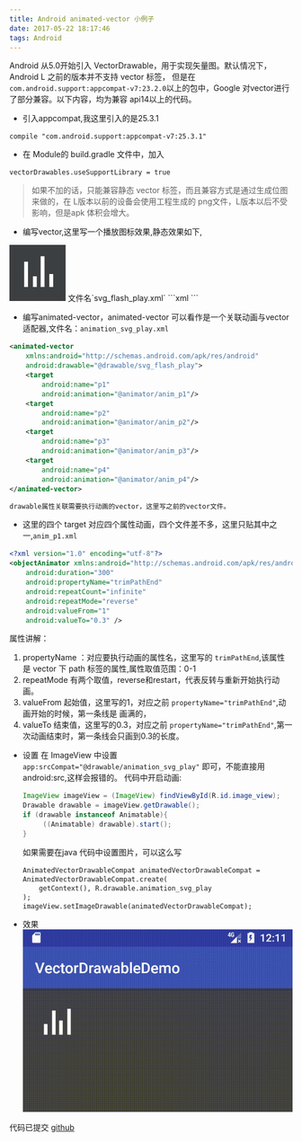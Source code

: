 ```yaml
---
title: Android animated-vector 小例子
date: 2017-05-22 18:17:46
tags: Android
---
```


   Android 从5.0开始引入 VectorDrawable，用于实现矢量图。默认情况下，Android L 之前的版本并不支持 vector 标签，
但是在 `com.android.support:appcompat-v7:23.2.0`以上的包中，Google 对vector进行了部分兼容。以下内容，均为兼容 api14以上的代码。

* 引入appcompat,我这里引入的是25.3.1
```
compile "com.android.support:appcompat-v7:25.3.1"
```
* 在 Module的 build.gradle 文件中，加入
```
vectorDrawables.useSupportLibrary = true
```
 > 如果不加的话，只能兼容静态 vector 标签，而且兼容方式是通过生成位图来做的，在 L版本以前的设备会使用工程生成的 png文件，L版本以后不受影响，但是apk 体积会增大。

* 编写vector,这里写一个播放图标效果,静态效果如下,
<img src="/images/play_drawable.png " width="100" height="100"/>  
文件名`svg_flash_play.xml`
```xml
<vector xmlns:android="http://schemas.android.com/apk/res/android"
    android:width="25dp"
    android:height="25dp"
    android:viewportHeight="50.0"
    android:viewportWidth="50.0">
    <path
        android:name="p1"
        android:pathData="M12 ,38 v-28"
        android:strokeColor="#fff"
        android:strokeWidth="4" />
    <path
        android:name="p2"
        android:pathData="M21 ,38 v-30"
        android:strokeColor="#fff"
        android:strokeWidth="4"
        android:trimPathEnd="0.4" />
    <path
        android:name="p3"
        android:pathData="M29 ,38 v-34"
        android:strokeColor="#fff"
        android:strokeWidth="4" />
    <path
        android:name="p4"
        android:pathData="M38 ,38 v-32"
        android:strokeColor="#fff"
        android:strokeWidth="4"
        android:trimPathEnd="0.45" />
</vector>
```

* 编写animated-vector，animated-vector 可以看作是一个关联动画与vector适配器,文件名：`animation_svg_play.xml`
```xml
<animated-vector
    xmlns:android="http://schemas.android.com/apk/res/android"
    android:drawable="@drawable/svg_flash_play">
    <target
        android:name="p1"
        android:animation="@animator/anim_p1"/>
    <target
        android:name="p2"
        android:animation="@animator/anim_p2"/>
    <target
        android:name="p3"
        android:animation="@animator/anim_p3"/>
    <target
        android:name="p4"
        android:animation="@animator/anim_p4"/>
</animated-vector>
```
    drawable属性关联需要执行动画的vector，这里写之前的vector文件。

* 这里的四个 target 对应四个属性动画，四个文件差不多，这里只贴其中之一,`anim_p1.xml`
```xml
<?xml version="1.0" encoding="utf-8"?>
<objectAnimator xmlns:android="http://schemas.android.com/apk/res/android"
    android:duration="300"
    android:propertyName="trimPathEnd"
    android:repeatCount="infinite"
    android:repeatMode="reverse"
    android:valueFrom="1"
    android:valueTo="0.3" />
```
 属性讲解：
   1. propertyName ：对应要执行动画的属性名，这里写的 `trimPathEnd`,该属性是 vector 下 path 标签的属性,属性取值范围：0-1
   2. repeatMode 有两个取值，reverse和restart，代表反转与重新开始执行动画。
   3. valueFrom 起始值，这里写的1，对应之前 `propertyName="trimPathEnd"`,动画开始的时候，第一条线是 画满的，
   4. valueTo 结束值，这里写的0.3，对应之前 `propertyName="trimPathEnd"`,第一次动画结束时，第一条线会只画到0.3的长度。

* 设置
  在 ImageView 中设置 `app:srcCompat="@drawable/animation_svg_play"` 即可，不能直接用 android:src,这样会报错的。
  代码中开启动画:  
    ```java
    ImageView imageView = (ImageView) findViewById(R.id.image_view);
    Drawable drawable = imageView.getDrawable();
    if (drawable instanceof Animatable){
         ((Animatable) drawable).start();
    }
    ```
    如果需要在java 代码中设置图片，可以这么写  
    ```
    AnimatedVectorDrawableCompat animatedVectorDrawableCompat = AnimatedVectorDrawableCompat.create(
        getContext(), R.drawable.animation_svg_play
    );
    imageView.setImageDrawable(animatedVectorDrawableCompat);
    ```

* 效果
  ![](/images/play.gif)

代码已提交 [github](https://github.com/panzhenglian/VectorDemo)

